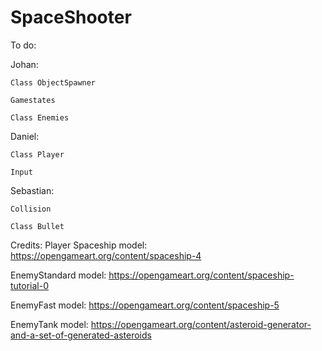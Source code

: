# SpaceShooter

To do:

  Johan:
    
    Class ObjectSpawner
    
    Gamestates
    
    Class Enemies
    
  Daniel:
    
    Class Player
    
    Input
    
  Sebastian:
  
    Collision
    
    Class Bullet


Credits:
Player Spaceship model: https://opengameart.org/content/spaceship-4

EnemyStandard model: https://opengameart.org/content/spaceship-tutorial-0

EnemyFast model: https://opengameart.org/content/spaceship-5

EnemyTank model: https://opengameart.org/content/asteroid-generator-and-a-set-of-generated-asteroids
